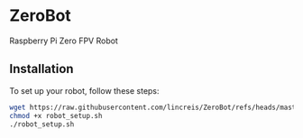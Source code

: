 # ZeroBot
Raspberry Pi Zero FPV Robot

## Installation
To set up your robot, follow these steps:

```bash
wget https://raw.githubusercontent.com/lincreis/ZeroBot/refs/heads/master/setup_robot.sh
chmod +x robot_setup.sh
./robot_setup.sh